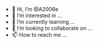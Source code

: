 - 👋 Hi, I’m @A2006e
- 👀 I’m interested in ...
- 🌱 I’m currently learning ...
- 💞️ I’m looking to collaborate on ...
- 📫 How to reach me ...

<!---
A2006e/A2006e is a ✨ special ✨ repository because its `README.md` (this file) appears on your GitHub profile.
You can click the Preview link to take a look at your changes.
--->
